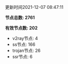 更新时间2021-12-07 08:47:11

**节点总数: 2761**

**有效节点数: 202**

- v2ray节点: 4
- ss节点: 166
- trojan节点: 26
- ssr节点: 6
